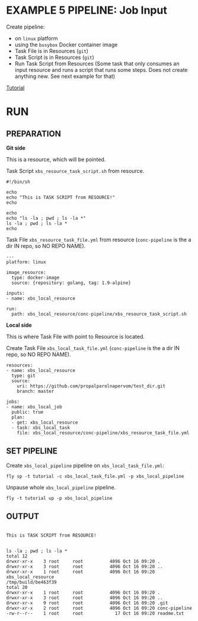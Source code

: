 # EXAMPLE 5 PIPELINE: Job Input


Create pipeline:
  - on `linux` platform
  - using the `busybox` Docker container image
  - Task File is in Resources (`git`)
  - Task Script is in Resources (`git`)
  - Run Task Script from Resources (Some task that only consumes an input resource and runs a script that runs some steps. Does not create anything new. See next example for that)
  
[Tutorial](https://concoursetutorial.com/basics/job-inputs/)


# RUN


## PREPARATION


**Git side**

This is a resource, which will be pointed.

Task Script `xbs_resource_task_script.sh` from resource.
```
#!/bin/sh

echo
echo "This is TASK SCRIPT from RESOURCE!"
echo

echo
echo "ls -la ; pwd ; ls -la *"
ls -la ; pwd ; ls -la *
echo
```


Task File `xbs_resource_task_file.yml` from resource (`conc-pipeline` is the a dir IN repo, so NO REPO NAME).
```
---
platform: linux

image_resource:
  type: docker-image
  source: {repository: golang, tag: 1.9-alpine}

inputs:
- name: xbs_local_resource

run:
  path: xbs_local_resource/conc-pipeline/xbs_resource_task_script.sh
```



**Local side**


This is where Task File with point to Resource is located.

Create Task File `xbs_local_task_file.yml` (`conc-pipeline` is the a dir IN repo, so NO REPO NAME).
```
resources:
- name: xbs_local_resource
  type: git
  source:
    uri: https://github.com/propalparolnapervom/test_dir.git
    branch: master
    
jobs:
- name: xbs_local_job
  public: true
  plan:
  - get: xbs_local_resource
  - task: xbs_local_task
    file: xbs_local_resource/conc-pipeline/xbs_resource_task_file.yml 
```


## SET PIPELINE


Create `xbs_local_pipeline` pipeline on `xbs_local_task_file.yml`:
```
fly sp -t tutorial -c xbs_local_task_file.yml -p xbs_local_pipeline
```

Unpause whole `xbs_local_pipeline` pipeline.
```
fly -t tutorial up -p xbs_local_pipeline
```


## OUTPUT

```

This is TASK SCRIPT from RESOURCE!


ls -la ; pwd ; ls -la *
total 12
drwxr-xr-x    3 root     root          4096 Oct 16 09:20 .
drwxr-xr-x    3 root     root          4096 Oct 16 09:20 ..
drwxr-xr-x    1 root     root          4096 Oct 16 09:20 xbs_local_resource
/tmp/build/be463f39
total 20
drwxr-xr-x    1 root     root          4096 Oct 16 09:20 .
drwxr-xr-x    3 root     root          4096 Oct 16 09:20 ..
drwxr-xr-x    9 root     root          4096 Oct 16 09:20 .git
drwxr-xr-x    2 root     root          4096 Oct 16 09:20 conc-pipeline
-rw-r--r--    1 root     root            17 Oct 16 09:20 readme.txt
```






